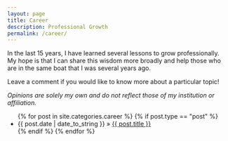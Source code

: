 ```yaml
---
layout: page
title: Career
description: Professional Growth
permalink: /career/
---
```

In the last 15 years, I have learned several lessons to grow professionally. My hope is that I can share this wisdom more broadly and help those who are in the same boat that I was several years ago. 

Leave a comment if you would like to know more about a particular topic!

<i> Opinions are solely my own and do not reflect those of my institution or affiliation. </i>

<ul>
  {% for post in site.categories.career %}
  {% if post.type == "post" %}
    <li>
        <span>{{ post.date | date_to_string }}</span> » <a href="{{ post.url }}" title="{{ post.title }}">{{ post.title }}</a>
        <meta name="description" content="{{ post.summary | escape }}">
        <meta name="keywords" content="{{ post.tags | join: ', ' | escape }}"/>
    </li>
  {% endif %}
  {% endfor %}
</ul>
